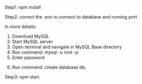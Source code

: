 Step1: npm install

Step2: correct the .env to connect to database and running port

In more details:
1. Download MySQL
2. Start MySQL server
3. Open terminal and navigate in MySQL Base directory
4. Run command: mysql -u root -p
5. Enter password
<!-- db is the name of the database -->
6. Run command: create database db;

Step3: npm start
